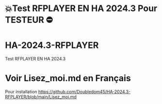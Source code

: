 #  💥Test RFPLAYER EN HA 2024.3 Pour TESTEUR ⛔
# HA-2024.3-RFPLAYER
Test RFPLAYER EN HA 2024.3
# Voir Lisez_moi.md en Français
Pour installation https://github.com/Doubledom45/HA-2024.3-RFPLAYER/blob/main/Lisez_moi.md
